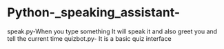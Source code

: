 # Python-_speaking_assistant-
speak.py-When you type something It will speak it and also greet you and tell the current time
quizbot.py- It is a basic quiz interface
